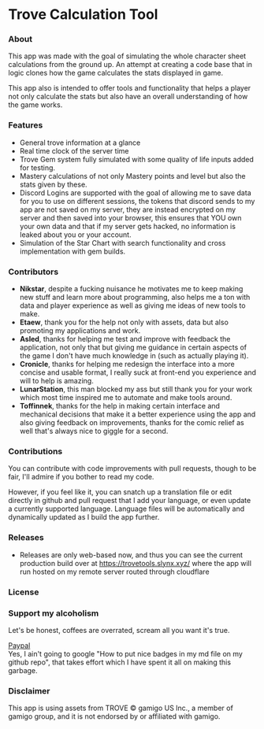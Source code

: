 # Trove Calculation Tool

### About

This app was made with the goal of simulating the whole character sheet calculations from the ground up.
An attempt at creating a code base that in logic clones how the game calculates the stats displayed in game.

This app also is intended to offer tools and functionality that helps a player not only calculate the stats but also
have an overall understanding of how the game works.

### Features
- General trove information at a glance
- Real time clock of the server time
- Trove Gem system fully simulated with some quality of life inputs added for testing.
- Mastery calculations of not only Mastery points and level but also the stats given by these.
- Discord Logins are supported with the goal of allowing me to save data for you to use on different sessions, the tokens that discord sends to my app are not saved on my server, they are instead encrypted on my server and then saved into your browser, this ensures that YOU own your own data and that if my server gets hacked, no information is leaked about you or your account.
- Simulation of the Star Chart with search functionality and cross implementation with gem builds.

### Contributors
- **Nikstar**, despite a fucking nuisance he motivates me to keep making new stuff and learn more about programming, also helps me a ton with data and player experience as well as giving me ideas of new tools to make.
- **Etaew**, thank you for the help not only with assets, data but also promoting my applications and work.
- **Asled**, thanks for helping me test and improve with feedback the application, not only that but giving me guidance in certain aspects of the game I don't have much knowledge in (such as actually playing it).
- **Cronicle**, thanks for helping me redesign the interface into a more concise and usable format, I really suck at front-end you experience and will to help is amazing.
- **LunarStation**, this man blocked my ass but still thank you for your work which most time inspired me to automate and make tools around.
- **Toffinnek**, thanks for the help in making certain interface and mechanical decisions that make it a better experience using the app and also giving feedback on improvements, thanks for the comic relief as well that's always nice to giggle for a second.

### Contributions

You can contribute with code improvements with pull requests, though to be fair, I'll admire if you bother to read my code.

However, if you feel like it, you can snatch up a translation file or edit directly in github and pull request that I add your language, or even update a currently supported language.
Language files will be automatically and dynamically updated as I build the app further.

### Releases

- Releases are only web-based now, and thus you can see the current production build over at https://trovetools.slynx.xyz/ where the app will run hosted on my remote server routed through cloudflare

### License


### Support my alcoholism
Let's be honest, coffees are overrated, scream all you want it's true.

[Paypal](https://paypal.me/Waterin)<br>
Yes, I ain't going to google "How to put nice badges in my md file on my github repo", that takes effort which I have spent it all on making this garbage.

### Disclaimer
This app is using assets from TROVE © gamigo US Inc., a member of gamigo group, and it is not endorsed by or affiliated with gamigo.
